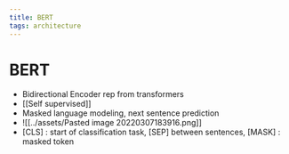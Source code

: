 ```yaml
---
title: BERT
tags: architecture
---
```


# BERT
- Bidirectional Encoder rep from transformers
- [[Self supervised]]
- Masked language modeling, next sentence prediction
- ![[../assets/Pasted image 20220307183916.png]]
- [CLS] : start of classification task, [SEP] between sentences, [MASK] : masked token
































